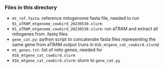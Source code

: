 ### Files in this directory

- `mt_ref.fasta`: reference mitogenome fasta file, needed to run `01_aTRAM_mtgenome_cowbird_20230530.slurm`
- `01_aTRAM_mtgenome_cowbird_20230530.slurm`: run aTRAM and extract all mitogenes from .fastq files
- `gene_cat.py`: python script to concatenate fasta files representing the same gene from aTRAM output (runs in `01b_mtgene_cat_cowbird.slurm`)
- `mt_genes.txt`: list of mito genes, needed for `01b_mtgene_cat_cowbird.slurm`
- `01b_mtgene_cat_cowbird.slurm`: slurm to `gene_cat.py`
